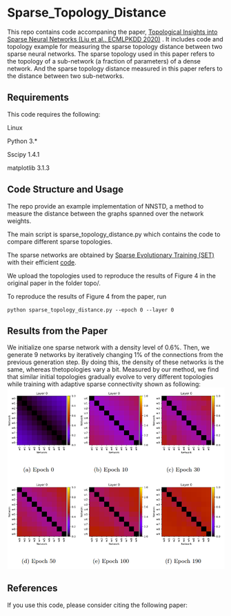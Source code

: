 # Sparse_Topology_Distance
This repo contains code accompaning the paper, [Topological Insights into Sparse Neural Networks (Liu et al., ECMLPKDD 2020)](https://arxiv.org/abs/2006.14085) . It includes code and topology example for measuring the sparse topology distance between two sparse neural networks. The sparse topology used in this paper refers to the topology of a sub-network (a fraction of parameters) of a dense network. And the sparse topology distance measured in this paper refers to the distance between two sub-networks. 

## Requirements

This code requires the following:

Linux

Python 3.*

Sscipy 1.4.1

matplotlib 3.1.3

## Code Structure and Usage

The repo provide an example implementation of NNSTD, a method to measure the distance between the graphs spanned over the network weights.

The main script is sparse_topology_distance.py which contains the code to compare different sparse topologies. 

The sparse networks are obtained by [Sparse Evolutionary Training (SET)](https://www.nature.com/articles/s41467-018-04316-3.pdf) with their efficient [code](https://github.com/dcmocanu/sparse-evolutionary-artificial-neural-networks).

We upload the topologies used to reproduce the results of Figure 4 in the original paper in the folder topo/. 

To reproduce the results of Figure 4 from the paper, run 
```
python sparse_topology_distance.py --epoch 0 --layer 0
```
## Results from the Paper

We initialize  one sparse network with a density level of 0.6%. Then, we generate 9 networks by iteratively changing 1% of the connections from the previous generation step. By doing this, the density of these networks is the same, whereas thetopologies vary a bit. Measured by our method, we find that similar initial topologies gradually evolve to very different topologies while training with adaptive sparse connectivity shown as following:
![](Figure_4.png)

## References

If you use this code, please consider citing the following paper:





